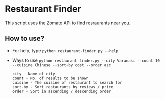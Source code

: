 Restaurant Finder
=================

This script uses the Zomato API to find resraurants near you.

## How to use?

* For help, type
  `python restaurant-finder.py --help`

* Ways to use
  `python restaurant-finder.py --city Varanasi --count 10 --cuisine Chinese --sort-by cost --order asc`

  ```
  city - Name of city
  count - No. of results to be shown
  cuisine - The cuisine of restaurant to search for
  sort-by - Sort restaurants by reviews / price
  order - Sort in ascending / descending order
  ```